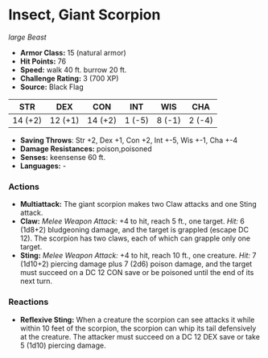 # Insect, Giant Scorpion

*large* *Beast*

- **Armor Class:** 15 (natural armor)
- **Hit Points:** 76 
- **Speed:** walk 40 ft. burrow 20 ft.
- **Challenge Rating:** 3 (700 XP)
- **Source:** Black Flag

| STR | DEX | CON | INT | WIS | CHA |
| --- | --- | --- | --- | --- | --- |
| 14 (+2) | 12 (+1) | 14 (+2) | 1 (-5) | 8 (-1) | 2 (-4) |

- **Saving Throws**: Str +2, Dex +1, Con +2, Int +-5, Wis +-1, Cha +-4
- **Damage Resistances:** poison,poisoned
- **Senses:** keensense 60 ft.
- **Languages:** -

### Actions

- **Multiattack:** The giant scorpion makes two Claw attacks and one Sting attack.
- **Claw:** _Melee Weapon Attack:_ +4 to hit, reach 5 ft., one target. _Hit:_ 6 (1d8+2) bludgeoning damage, and the target is grappled (escape DC 12). The scorpion has two claws, each of which can grapple only one target.
- **Sting:** _Melee Weapon Attack:_ +4 to hit, reach 10 ft., one creature. _Hit:_ 7 (1d10+2) piercing damage plus 7 (2d6) poison damage, and the target must succeed on a DC 12 CON save or be poisoned until the end of its next turn.

### Reactions

- **Reflexive Sting:** When a creature the scorpion can see attacks it while within 10 feet of the scorpion, the scorpion can whip its tail defensively at the creature. The attacker must succeed on a DC 12 DEX save or take 5 (1d10) piercing damage.

